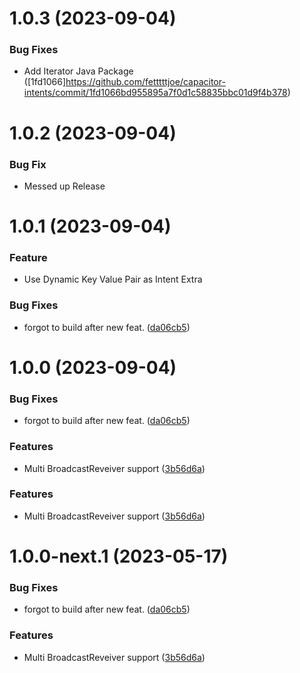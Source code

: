# 1.0.3 (2023-09-04)
### Bug Fixes
* Add Iterator Java Package ([1fd1066]https://github.com/fetttttjoe/capacitor-intents/commit/1fd1066bd955895a7f0d1c58835bbc01d9f4b378)

# 1.0.2 (2023-09-04)
### Bug Fix
* Messed up Release

# 1.0.1 (2023-09-04)

### Feature
* Use Dynamic Key Value Pair as Intent Extra

### Bug Fixes

* forgot to build after new feat. ([da06cb5](https://github.com/IT-MikeS/capacitor-intents/commit/da06cb5adaa39448e46878dc9a4452e6156e4fdd))

# 1.0.0 (2023-09-04)


### Bug Fixes

* forgot to build after new feat. ([da06cb5](https://github.com/fetttttjoe/capacitor-intents//commit/da06cb5adaa39448e46878dc9a4452e6156e4fdd))


### Features

* Multi BroadcastReveiver support ([3b56d6a](https://github.com/fetttttjoe/capacitor-intents//commit/3b56d6a1e03228ec83f262c750c5f646a05babb3))

### Features

* Multi BroadcastReveiver support ([3b56d6a](https://github.com/IT-MikeS/capacitor-intents/commit/3b56d6a1e03228ec83f262c750c5f646a05babb3))

# 1.0.0-next.1 (2023-05-17)


### Bug Fixes

* forgot to build after new feat. ([da06cb5](https://github.com/IT-MikeS/capacitor-intents/commit/da06cb5adaa39448e46878dc9a4452e6156e4fdd))


### Features

* Multi BroadcastReveiver support ([3b56d6a](https://github.com/IT-MikeS/capacitor-intents/commit/3b56d6a1e03228ec83f262c750c5f646a05babb3))
